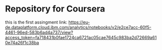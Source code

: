 # Repository for Coursera
this is the first assingment link: https://eu-de.dataplatform.cloud.ibm.com/analytics/notebooks/v2/e2ce7acc-60f5-4461-96ed-583b6ad4a737/view?access_token=fa718431b0fae1724ca6721ac05cae7645c983ba2d72669a610e74a26f1c38ba

